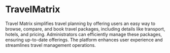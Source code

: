 # TravelMatrix
Travel Matrix simplifies travel planning by offering users an easy way to browse, compare, and book travel packages, including details like transport, hotels, and pricing. Administrators can efficiently manage these packages, ensuring up-to-date offerings. The platform enhances user experience and streamlines travel management operations.

